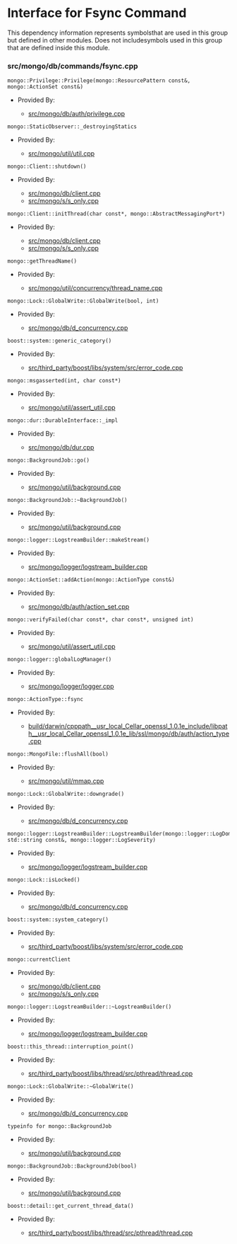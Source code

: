 
# Interface for Fsync Command
This dependency information represents symbolsthat are used in this group but defined in other modules.  Does not includesymbols used in this group that are defined inside this module.

### src/mongo/db/commands/fsync.cpp

<div></div>

    mongo::Privilege::Privilege(mongo::ResourcePattern const&, mongo::ActionSet const&)

- Provided By:

    - [src/mongo/db/auth/privilege.cpp](../../../security/authorization)

<div></div>

    mongo::StaticObserver::_destroyingStatics

- Provided By:

    - [src/mongo/util/util.cpp](../../../utilities/utilities)

<div></div>

    mongo::Client::shutdown()

- Provided By:

    - [src/mongo/db/client.cpp](../../../queries/client\_and\_operation\_tracking)
    - [src/mongo/s/s\_only.cpp](../../../queries/client\_and\_operation\_tracking)

<div></div>

    mongo::Client::initThread(char const*, mongo::AbstractMessagingPort*)

- Provided By:

    - [src/mongo/db/client.cpp](../../../queries/client\_and\_operation\_tracking)
    - [src/mongo/s/s\_only.cpp](../../../queries/client\_and\_operation\_tracking)

<div></div>

    mongo::getThreadName()

- Provided By:

    - [src/mongo/util/concurrency/thread\_name.cpp](../../../utilities/utilities)

<div></div>

    mongo::Lock::GlobalWrite::GlobalWrite(bool, int)

- Provided By:

    - [src/mongo/db/d\_concurrency.cpp](../../../queries/concurrency)

<div></div>

    boost::system::generic_category()

- Provided By:

    - [src/third\_party/boost/libs/system/src/error\_code.cpp](../../../third\_party/boost\_system)

<div></div>

    mongo::msgasserted(int, char const*)

- Provided By:

    - [src/mongo/util/assert\_util.cpp](../../../utilities/utilities)

<div></div>

    mongo::dur::DurableInterface::_impl

- Provided By:

    - [src/mongo/db/dur.cpp](../../../storage/journaling)

<div></div>

    mongo::BackgroundJob::go()

- Provided By:

    - [src/mongo/util/background.cpp](../../../utilities/utilities)

<div></div>

    mongo::BackgroundJob::~BackgroundJob()

- Provided By:

    - [src/mongo/util/background.cpp](../../../utilities/utilities)

<div></div>

    mongo::logger::LogstreamBuilder::makeStream()

- Provided By:

    - [src/mongo/logger/logstream\_builder.cpp](../../../process\_management/logging\_system)

<div></div>

    mongo::ActionSet::addAction(mongo::ActionType const&)

- Provided By:

    - [src/mongo/db/auth/action\_set.cpp](../../../security/authorization)

<div></div>

    mongo::verifyFailed(char const*, char const*, unsigned int)

- Provided By:

    - [src/mongo/util/assert\_util.cpp](../../../utilities/utilities)

<div></div>

    mongo::logger::globalLogManager()

- Provided By:

    - [src/mongo/logger/logger.cpp](../../../process\_management/logging\_system)

<div></div>

    mongo::ActionType::fsync

- Provided By:

    - [build/darwin/cpppath\_\_usr\_local\_Cellar\_openssl\_1.0.1e\_include/libpath\_\_usr\_local\_Cellar\_openssl\_1.0.1e\_lib/ssl/mongo/db/auth/action\_type.cpp](../../../security/authorization)

<div></div>

    mongo::MongoFile::flushAll(bool)

- Provided By:

    - [src/mongo/util/mmap.cpp](../../../storage/mmap)

<div></div>

    mongo::Lock::GlobalWrite::downgrade()

- Provided By:

    - [src/mongo/db/d\_concurrency.cpp](../../../queries/concurrency)

<div></div>

    mongo::logger::LogstreamBuilder::LogstreamBuilder(mongo::logger::LogDomain<mongo::logger::MessageEventEphemeral>*, std::string const&, mongo::logger::LogSeverity)

- Provided By:

    - [src/mongo/logger/logstream\_builder.cpp](../../../process\_management/logging\_system)

<div></div>

    mongo::Lock::isLocked()

- Provided By:

    - [src/mongo/db/d\_concurrency.cpp](../../../queries/concurrency)

<div></div>

    boost::system::system_category()

- Provided By:

    - [src/third\_party/boost/libs/system/src/error\_code.cpp](../../../third\_party/boost\_system)

<div></div>

    mongo::currentClient

- Provided By:

    - [src/mongo/db/client.cpp](../../../queries/client\_and\_operation\_tracking)
    - [src/mongo/s/s\_only.cpp](../../../queries/client\_and\_operation\_tracking)

<div></div>

    mongo::logger::LogstreamBuilder::~LogstreamBuilder()

- Provided By:

    - [src/mongo/logger/logstream\_builder.cpp](../../../process\_management/logging\_system)

<div></div>

    boost::this_thread::interruption_point()

- Provided By:

    - [src/third\_party/boost/libs/thread/src/pthread/thread.cpp](../../../third\_party/boost\_thread)

<div></div>

    mongo::Lock::GlobalWrite::~GlobalWrite()

- Provided By:

    - [src/mongo/db/d\_concurrency.cpp](../../../queries/concurrency)

<div></div>

    typeinfo for mongo::BackgroundJob

- Provided By:

    - [src/mongo/util/background.cpp](../../../utilities/utilities)

<div></div>

    mongo::BackgroundJob::BackgroundJob(bool)

- Provided By:

    - [src/mongo/util/background.cpp](../../../utilities/utilities)

<div></div>

    boost::detail::get_current_thread_data()

- Provided By:

    - [src/third\_party/boost/libs/thread/src/pthread/thread.cpp](../../../third\_party/boost\_thread)
